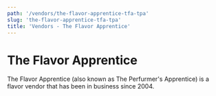 ```yaml
---
path: '/vendors/the-flavor-apprentice-tfa-tpa'
slug: 'the-flavor-apprentice-tfa-tpa'
title: 'Vendors - The Flavor Apprentice'
---
```


# The Flavor Apprentice

The Flavor Apprentice (also known as The Perfurmer's Apprentice) is a flavor vendor that has been in business since 2004.
